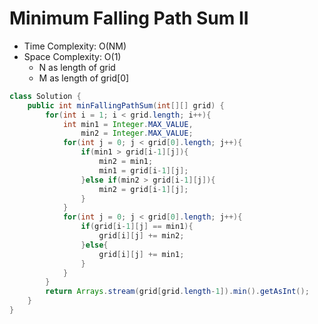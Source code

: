 # Minimum Falling Path Sum II

- Time Complexity: O(NM)
- Space Complexity: O(1)
  - N as length of grid
  - M as length of grid[0]

```java
class Solution {
    public int minFallingPathSum(int[][] grid) {
        for(int i = 1; i < grid.length; i++){
            int min1 = Integer.MAX_VALUE,
                min2 = Integer.MAX_VALUE;
            for(int j = 0; j < grid[0].length; j++){
                if(min1 > grid[i-1][j]){
                    min2 = min1;
                    min1 = grid[i-1][j];
                }else if(min2 > grid[i-1][j]){
                    min2 = grid[i-1][j];
                }
            }
            for(int j = 0; j < grid[0].length; j++){
                if(grid[i-1][j] == min1){
                    grid[i][j] += min2;
                }else{
                    grid[i][j] += min1;
                }
            }
        }
        return Arrays.stream(grid[grid.length-1]).min().getAsInt();
    }
}
```
